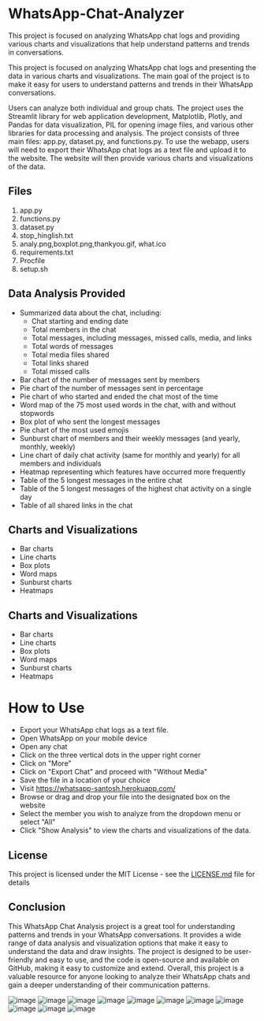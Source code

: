 # WhatsApp-Chat-Analyzer
This project is focused on analyzing WhatsApp chat logs and providing various charts and visualizations that help understand patterns and trends in conversations.

This project is focused on analyzing WhatsApp chat logs and presenting the data in various charts and visualizations. The main goal of the project is to make it easy for users to understand patterns and trends in their WhatsApp conversations.

Users can analyze both individual and group chats. The project uses the Streamlit library for web application development, Matplotlib, Plotly, and Pandas for data visualization, PIL for opening image files, and various other libraries for data processing and analysis. The project consists of three main files: app.py, dataset.py, and functions.py. 
To use the webapp, users will need to export their WhatsApp chat logs as a text file and upload it to the website. The website will then provide various charts and visualizations of the data.

## Files
1. app.py
2. functions.py
3. dataset.py
4. stop_hinglish.txt
5. analy.png,boxplot.png,thankyou.gif, what.ico
6. requirements.txt
7. Procfile
8. setup.sh
    
## Data Analysis Provided
- Summarized data about the chat, including:
  - Chat starting and ending date
  - Total members in the chat
  - Total messages, including messages, missed calls, media, and links
  - Total words of messages
  - Total media files shared
  - Total links shared
  - Total missed calls
- Bar chart of the number of messages sent by members
- Pie chart of the number of messages sent in percentage
- Pie chart of who started and ended the chat most of the time
- Word map of the 75 most used words in the chat, with and without stopwords
- Box plot of who sent the longest messages
- Pie chart of the most used emojis
- Sunburst chart of members and their weekly messages (and yearly, monthly, weekly)
- Line chart of daily chat activity (same for monthly and yearly) for all members and individuals
- Heatmap representing which features have occurred more frequently
- Table of the 5 longest messages in the entire chat
- Table of the 5 longest messages of the highest chat activity on a single day
- Table of all shared links in the chat

## Charts and Visualizations
- Bar charts
- Line charts
- Box plots
- Word maps
- Sunburst charts
- Heatmaps

## Charts and Visualizations
- Bar charts
- Line charts
- Box plots
- Word maps
- Sunburst charts
- Heatmaps

# How to Use
- Export your WhatsApp chat logs as a text file.
- Open WhatsApp on your mobile device
- Open any chat
- Click on the three vertical dots in the upper right corner
- Click on "More"
- Click on "Export Chat" and proceed with "Without Media"
- Save the file in a location of your choice
- Visit https://whatsapp-santosh.herokuapp.com/
- Browse or drag and drop your file into the designated box on the website
- Select the member you wish to analyze from the dropdown menu or select "All"
- Click "Show Analysis" to view the charts and visualizations of the data.


## License
This project is licensed under the MIT License - see the [LICENSE.md]() file for details

## Conclusion
This WhatsApp Chat Analysis project is a great tool for understanding patterns and trends in your WhatsApp conversations. It provides a wide range of data analysis and visualization options that make it easy to understand the data and draw insights. The project is designed to be user-friendly and easy to use, and the code is open-source and available on GitHub, making it easy to customize and extend. Overall, this project is a valuable resource for anyone looking to analyze their WhatsApp chats and gain a deeper understanding of their communication patterns.

![image](https://user-images.githubusercontent.com/40932902/212856255-3feb4d3f-9a99-4156-b7b3-baa3a3cd7c60.png)
![image](https://user-images.githubusercontent.com/40932902/212857391-064b981e-3ddb-4333-9ee0-a576e087d8c7.png)
![image](https://user-images.githubusercontent.com/40932902/212858431-db40a86e-872b-45d6-bdaf-456a8c7b05ab.png)
![image](https://user-images.githubusercontent.com/40932902/212859464-275c5626-15c8-41f3-947f-50aba9ba9ec8.png)
![image](https://user-images.githubusercontent.com/40932902/212860098-8a6ca97e-0da4-4571-ba13-e25d5e86db35.png)
![image](https://user-images.githubusercontent.com/40932902/212860121-4d49378f-e571-4cd5-b207-d7758d4c9d7f.png)
![image](https://user-images.githubusercontent.com/40932902/212860179-8e88ad36-67eb-4be3-9d1b-c3638a719eff.png)
![image](https://user-images.githubusercontent.com/40932902/212860233-4254703f-c738-4aee-bf14-4c1af9bd2f9b.png)
![image](https://user-images.githubusercontent.com/40932902/212860310-2edc9c95-210e-4d5e-adbb-9fd9041d4149.png)
![image](https://user-images.githubusercontent.com/40932902/212860377-9f653a00-1c02-4cc8-bbc8-41349f1383f5.png)
![image](https://user-images.githubusercontent.com/40932902/212860431-102ef39c-e039-41e3-933c-ca7df5f77760.png)


